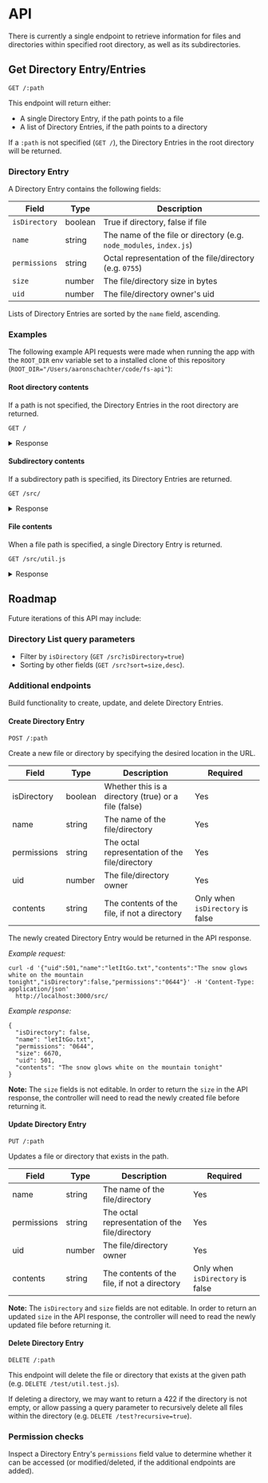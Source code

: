 # API 

There is currently a single endpoint to retrieve information for files and directories within specified root directory, as well as its subdirectories.

## Get Directory Entry/Entries

```
GET /:path
```

This endpoint will return either:

* A single Directory Entry, if the path points to a file
* A list of Directory Entries, if the path points to a directory

If a `:path` is not specified (`GET /`), the Directory Entries in the root directory will be returned.

### Directory Entry

A Directory Entry contains the following fields:

| Field            | Type        | Description  |
| ---------------- | ----------- | ------------ |
| `isDirectory`    | boolean     | True if directory, false if file |
| `name`           | string      | The name of the file or directory (e.g. `node_modules`, `index.js`) |
| `permissions`    | string      | Octal representation of the file/directory (e.g. `0755`) |
| `size`            | number     | The file/directory size in bytes |
| `uid`            | number      | The file/directory owner's uid |


Lists of Directory Entries are sorted by the `name` field, ascending.

### Examples

The following example API requests were made when running the app with the `ROOT_DIR`  env variable set to a installed clone of this repository (`ROOT_DIR="/Users/aaronschachter/code/fs-api"`):

#### Root directory contents

If a path is not specified, the Directory Entries in the root directory are returned.


```
GET /
```

<details>
<summary>Response</summary>

```
[
  {
    isDirectory: false,
    name: '.env',
    permissions: '0644',
    size: 48,
    uid: 501
  },
  {
    isDirectory: false,
    name: '.env.example',
    permissions: '0644',
    size: 86,
    uid: 501
  },
  {
    "isDirectory": true,
    "name": ".git",
    "permissions": "0755",
    "size": 448,
    "uid": 501
  },
  {
    "isDirectory": false,
    "name": ".gitignore",
    "permissions": "0644",
    "size": 13,
    "uid": 501
  },
  {
    "isDirectory": false,
    "name": "README.md",
    "permissions": "0644",
    "size": 4790,
    "uid": 501
  },
  {
    "isDirectory": false,
    "name": "index.js",
    "permissions": "0644",
    "size": 300,
    "uid": 501
  },
  {
    "isDirectory": true,
    "name": "node_modules",
    "permissions": "0755",
    "size": 6752,
    "uid": 501
  },
  {
    "isDirectory": false,
    "name": "package-lock.json",
    "permissions": "0644",
    "size": 164198,
    "uid": 501
  },
  {
    "isDirectory": false,
    "name": "package.json",
    "permissions": "0644",
    "size": 381,
    "uid": 501
  },
  {
    "isDirectory": false,
    "name": "shell.js",
    "permissions": "0644",
    "size": 754,
    "uid": 501
  },
  {
    "isDirectory": true,
    "name": "src",
    "permissions": "0755",
    "size": 160,
    "uid": 501
  },
  {
    "isDirectory": true,
    "name": "test",
    "permissions": "0755",
    "size": 128,
    "uid": 501
  }
]
```
</details>

#### Subdirectory contents

If a subdirectory path is specified, its Directory Entries are returned.

```
GET /src/
```

<details>
<summary>Response</summary>

```
[
  {
    "isDirectory": false,
    "name": "controller.js",
    "permissions": "0644",
    "size": 2401,
    "uid": 501
  },
  {
    "isDirectory": false,
    "name": "routes.js",
    "permissions": "0644",
    "size": 436,
    "uid": 501
  },
  {
    "isDirectory": false,
    "name": "util.js",
    "permissions": "0644",
    "size": 656,
    "uid": 501
  }
]
```
</details>

#### File contents

When a file path is specified, a single Directory Entry is returned.

```
GET /src/util.js
```

<details>
<summary>Response</summary>

```
{
  isDirectory: false,
  name: 'util.js',
  permissions: '0644',
  size: 656,
  uid: 501,
  contents: '/**\n' +
    ' * @param {number} mode \n' +
    ' * @returns {string}\n' +
    ' */\n' +
    '// @see https://www.martin-brennan.com/nodejs-file-permissions-fstat/\n' +
    "const getOctalFormat = (mode) => `0${(mode & parseInt('777', 8)).toString(8)}`;\n" +
    '\n' +
    '/**\n' +
    ' * @param {string} destination \n' +
    ' * @returns {Array}\n' +
    ' */\n' +
    'const getDestinationPaths = (destination) => {\n' +
    '  // Remove trailing slash, if exists\n' +
    '  // @see https://bobbyhadz.com/blog/javascript-remove-trailing-slash-from-string#remove-a-trailing-slash-from-a-string\n' +
    "  return destination.replace(/\\/+$/, '').split('/');\n" +
    '}\n' +
    '\n' +
    'const getRootDirInput = () => process.argv[2];\n' +
    '\n' +
    'module.exports = {\n' +
    '  getDestinationPaths,\n' +
    '  getOctalFormat,\n' +
    '  getRootDirInput,\n' +
    '};\n'
}
```
</details>

## Roadmap

Future iterations of this API may include:

### Directory List query parameters

* Filter by `isDirectory` (`GET /src?isDirectory=true`)
* Sorting by other fields (`GET /src?sort=size,desc`).

### Additional endpoints

Build functionality to create, update, and delete Directory Entries.

#### Create Directory Entry

```
POST /:path
```

Create a new file or directory by specifying the desired location in the URL.


| Field       | Type    | Description                                          | Required                         |
|-------------|---------|------------------------------------------------------|----------------------------------|
| isDirectory | boolean | Whether this is a directory (true) or a file (false) | Yes                              |
| name        | string  | The name of the file/directory                       | Yes                              |
| permissions | string  | The octal representation of the file/directory       | Yes                              |
| uid         | number  | The file/directory owner                             | Yes                              |
| contents    | string  | The contents of the file, if not a directory         | Only when `isDirectory` is false |

The newly created Directory Entry would be returned in the API response.

*Example request:*

```
curl -d '{"uid":501,"name":"letItGo.txt","contents":"The snow glows white on the mountain tonight","isDirectory":false,"permissions":"0644"}' -H 'Content-Type: application/json' 
  http://localhost:3000/src/
```

*Example response:*
```
{
  "isDirectory": false,
  "name": "letItGo.txt",
  "permissions": "0644",
  "size": 6670,
  "uid": 501,
  "contents": "The snow glows white on the mountain tonight"
}
```

**Note:** The `size` fields is not editable. In order to return the `size` in the API response, the controller will need to read the newly created file before returning it. 

#### Update Directory Entry

```
PUT /:path
```

Updates a file or directory that exists in the path.

| Field       | Type    | Description                                          | Required                         |
|-------------|---------|------------------------------------------------------|----------------------------------|
| name        | string  | The name of the file/directory                       | Yes                              |
| permissions | string  | The octal representation of the file/directory       | Yes                              |
| uid         | number  | The file/directory owner                             | Yes                              |
| contents    | string  | The contents of the file, if not a directory         | Only when `isDirectory` is false |

**Note:** The `isDirectory` and `size` fields are not editable. In order to return an updated `size` in the API response, the controller will need to read the newly updated file before returning it.

#### Delete Directory Entry

```
DELETE /:path
```

This endpoint will delete the file or directory that exists at the given path (e.g. `DELETE /test/util.test.js`).

If deleting a directory, we may want to return a 422 if the directory is not empty, or allow passing a query parameter to recursively delete all files within the directory (e.g. `DELETE /test?recursive=true`).


### Permission checks

Inspect a Directory Entry's `permissions` field value to determine whether it can be accessed (or modified/deleted, if the additional endpoints are added).
